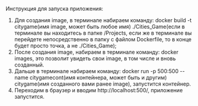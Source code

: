 Инструкция для запуска приложения:
1. Для создания image, в терминале набираем команду: docker build -t citygame(имя image, может быть любое имя) ./Cities_Game(если в терминале вы находитесь в папке /Projects, если же в терминале вы перейдете непосредственно в папку с файлом Dockerfile, то в конце будет просто точка, а не ./Cities_Game);
2. После создания image, набираем в терминале команду: docker images, это позволит увидеть свои image, в том числе и вновь созданный.
3. Дальше в терминале набираем команду: docker run -p 500:500 --name citygamecont(имя контейнера, может быть и другим) citygame(имя созданного вами ранее image), запустится контейнер.
4. Переходим в браузер и вводим  http://localhost:500/, приложение запустится.